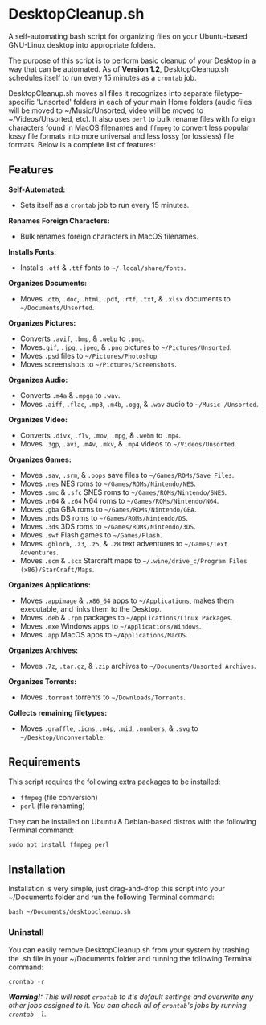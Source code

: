 # DesktopCleanup.sh
A self-automating bash script for organizing files on your Ubuntu-based GNU-Linux desktop into appropriate folders.

The purpose of this script is to perform basic cleanup of your Desktop in a way that can be automated.
As of **Version 1.2**, DesktopCleanup.sh schedules itself to run every 15 minutes as a `crontab` job.

DesktopCleanup.sh moves all files it recognizes into separate filetype-specific 'Unsorted' folders in each of your main Home folders (audio files will be moved to ~/Music/Unsorted, video will be moved to ~/Videos/Unsorted, etc).  It also uses `perl` to bulk rename files with foreign characters found in MacOS filenames and `ffmpeg` to convert less popular lossy file formats into more universal and less lossy (or lossless) file formats.  Below is a complete list of features:

## Features
**Self-Automated:**
- Sets itself as a `crontab` job to run every 15 minutes.
  
**Renames Foreign Characters:**
- Bulk renames foreign characters in MacOS filenames.
  
**Installs Fonts:**
- Installs `.otf` & `.ttf` fonts to `~/.local/share/fonts`.
  
**Organizes Documents:**
- Moves `.ctb`, `.doc`, `.html`, `.pdf`, `.rtf`, `.txt`, & `.xlsx` documents to `~/Documents/Unsorted`.
  
**Organizes Pictures:**
- Converts `.avif`, `.bmp`, & `.webp` to `.png`.
- Moves`.gif`, `.jpg`, `.jpeg`, & `.png` pictures to `~/Pictures/Unsorted`.
- Moves `.psd` files to `~/Pictures/Photoshop`
- Moves screenshots to `~/Pictures/Screenshots`.
  
**Organizes Audio:**
- Converts `.m4a` & `.mpga` to `.wav`.
- Moves `.aiff`, `.flac`, `.mp3`, `.m4b`, `.ogg`, & `.wav` audio to `~/Music
  /Unsorted`.

**Organizes Video:**
- Converts `.divx`, `.flv`, `.mov`, `.mpg`, & `.webm` to `.mp4`.
- Moves `.3gp`, `.avi`, `.m4v`, `.mkv`, & `.mp4` videos to `~/Videos/Unsorted`.
  
**Organizes Games:**
- Moves `.sav`, `.srm`, & `.oops` save files to `~/Games/ROMs/Save Files`.
- Moves `.nes` NES roms to `~/Games/ROMs/Nintendo/NES`.
- Moves `.smc` & `.sfc` SNES roms to `~/Games/ROMs/Nintendo/SNES`.
- Moves `.n64` & `.z64` N64 roms to `~/Games/ROMs/Nintendo/N64`.
- Moves `.gba` GBA roms to `~/Games/ROMs/Nintendo/GBA`.
- Moves `.nds` DS roms to `~/Games/ROMs/Nintendo/DS`.
- Moves `.3ds` 3DS roms to `~/Games/ROMs/Nintendo/3DS`.
- Moves `.swf` Flash games to `~/Games/Flash`.
- Moves `.gblorb`, `.z3`, `.z5`, & `.z8` text adventures to `~/Games/Text Adventures`.
- Moves `.scm` & `.scx` Starcraft maps to `~/.wine/drive_c/Program Files (x86)/StarCraft/Maps`.
  
**Organizes Applications:**
- Moves `.appimage` & `.x86_64` apps to `~/Applications`, makes them executable, and links them to the Desktop.
- Moves `.deb` & `.rpm` packages to `~/Applications/Linux Packages`.
- Moves `.exe` Windows apps to `~/Applications/Windows`.
- Moves `.app` MacOS apps to `~/Applications/MacOS`.
  
**Organizes Archives:**
- Moves `.7z`, `.tar.gz`, & `.zip` archives to `~/Documents/Unsorted Archives`.
  
**Organizes Torrents:**
- Moves `.torrent` torrents to `~/Downloads/Torrents`.
  
**Collects remaining filetypes:**
- Moves `.graffle`, `.icns`, `.m4p`, `.mid`, `.numbers`, & `.svg` to `~/Desktop/Unconvertable`.

## Requirements
This script requires the following extra packages to be installed:
- `ffmpeg` (file conversion)
- `perl` (file renaming)

They can be installed on Ubuntu & Debian-based distros with the following Terminal command:
```
sudo apt install ffmpeg perl
```
## Installation
Installation is very simple, just drag-and-drop this script into your ~/Documents folder and run the following Terminal command:
```
bash ~/Documents/desktopcleanup.sh
```

### Uninstall
You can easily remove DesktopCleanup.sh from your system by trashing the .sh file in your ~/Documents folder and running the following Terminal command:
```
crontab -r
```
***Warning!:*** *This will reset `crontab` to it's default settings and overwrite any other jobs assigned to it.  You can check all of `crontab`'s jobs by running `crontab -l`.*
